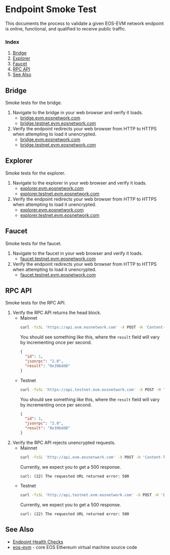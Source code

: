 # Endpoint Smoke Test
This documents the process to validate a given EOS-EVM network endpoint is online, functional, and qualified to receive public traffic.

### Index
1. [Bridge](#bridge)
1. [Explorer](#explorer)
1. [Faucet](#faucet)
1. [RPC API](#rpc-api)
1. [See Also](#see-also)

## Bridge
Smoke tests for the bridge.
1. Navigate to the bridge in your web browser and verify it loads.
    - [bridge.evm.eosnetwork.com](https://bridge.evm.eosnetwork.com)
    - [bridge.testnet.evm.eosnetwork.com](https://bridge.testnet.evm.eosnetwork.com)
1. Verify the endpoint redirects your web browser from HTTP to HTTPS when attempting to load it unencrypted.
    - [bridge.evm.eosnetwork.com](http://bridge.evm.eosnetwork.com)
    - [bridge.testnet.evm.eosnetwork.com](http://bridge.testnet.evm.eosnetwork.com)

## Explorer
Smoke tests for the explorer.
1. Navigate to the explorer in your web browser and verify it loads.
    - [explorer.evm.eosnetwork.com](https://explorer.evm.eosnetwork.com)
    - [explorer.testnet.evm.eosnetwork.com](https://explorer.testnet.evm.eosnetwork.com)
1. Verify the endpoint redirects your web browser from HTTP to HTTPS when attempting to load it unencrypted.
    - [explorer.evm.eosnetwork.com](http://explorer.evm.eosnetwork.com)
    - [explorer.testnet.evm.eosnetwork.com](http://explorer.testnet.evm.eosnetwork.com)

## Faucet
Smoke tests for the faucet.
1. Navigate to the faucet in your web browser and verify it loads.
    - [faucet.testnet.evm.eosnetwork.com](https://faucet.testnet.evm.eosnetwork.com)
1. Verify the endpoint redirects your web browser from HTTP to HTTPS when attempting to load it unencrypted.
    - [faucet.testnet.evm.eosnetwork.com](http://faucet.testnet.evm.eosnetwork.com)

## RPC API
Smoke tests for the RPC API.
1. Verify the RPC API returns the head block.
    - Mainnet
      ```bash
      curl -fsSL 'https://api.evm.eosnetwork.com' -X POST -H 'Content-Type: application/json' --data '{"jsonrpc":"2.0","method":"eth_blockNumber","params":[],"id":1}' | jq .
      ```
      You should see something like this, where the `result` field will vary by incrementing once per second.
      ```json
      {
        "id": 1,
        "jsonrpc": "2.0",
        "result": "0x39bdd8"
      }
      ```
    - Testnet
      ```bash
      curl -fsSL 'https://api.testnet.evm.eosnetwork.com' -X POST -H 'Content-Type: application/json' --data '{"jsonrpc":"2.0","method":"eth_blockNumber","params":[],"id":1}' | jq .
      ```
      You should see something like this, where the `result` field will vary by incrementing once per second.
      ```json
      {
        "id": 1,
        "jsonrpc": "2.0",
        "result": "0x39bdd8"
      }
      ```
1. Verify the RPC API rejects unencrypted requests.
    - Mainnet
      ```bash
      curl -fsSL 'http://api.evm.eosnetwork.com' -X POST -H 'Content-Type: application/json' --data '{"jsonrpc":"2.0","method":"eth_blockNumber","params":[],"id":1}' | jq .
      ```
      Currently, we expect you to get a 500 response.
      ```
      curl: (22) The requested URL returned error: 500
      ```
    - Testnet
      ```bash
      curl -fsSL 'http://api.testnet.evm.eosnetwork.com' -X POST -H 'Content-Type: application/json' --data '{"jsonrpc":"2.0","method":"eth_blockNumber","params":[],"id":1}' | jq .
      ```
      Currently, we expect you to get a 500 response.
      ```
      curl: (22) The requested URL returned error: 500
      ```

## See Also
- [Endpoint Health Checks](../endpoint-health-checks.md)
- [eos-evm](https://github.com/eosnetworkfoundation/eos-evm) - core EOS Ethereum virtual machine source code

